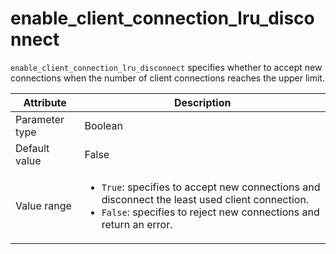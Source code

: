 # enable_client_connection_lru_disconnect

`enable_client_connection_lru_disconnect` specifies whether to accept new connections when the number of client connections reaches the upper limit.

| Attribute | Description |
|----------|---------|
| Parameter type | Boolean |
| Default value | False |
| Value range | <ul><li>`True`: specifies to accept new connections and disconnect the least used client connection. </li><li>`False`: specifies to reject new connections and return an error. </li></ul> |
